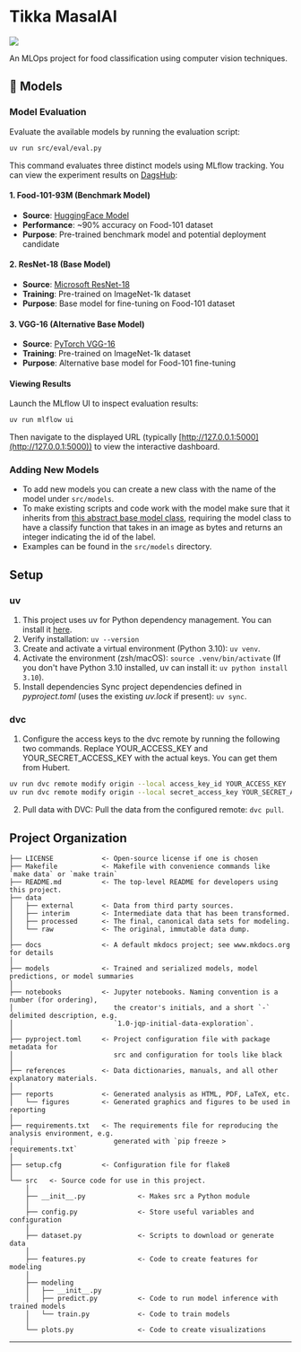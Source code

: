 # Tikka MasalAI

<a target="_blank" href="https://cookiecutter-data-science.drivendata.org/">
    <img src="https://img.shields.io/badge/CCDS-Project%20template-328F97?logo=cookiecutter" />
</a>

An MLOps project for food classification using computer vision techniques.

## 🤖 Models

### Model Evaluation

Evaluate the available models by running the evaluation script:

```bash
uv run src/eval/eval.py
```

This command evaluates three distinct models using MLflow tracking. You can view the experiment results on [DagsHub](https://dagshub.com/HubertWojcik10/TikkaMasalAI/experiments):

#### 1. **Food-101-93M** (Benchmark Model)
- **Source**: [HuggingFace Model](https://huggingface.co/prithivMLmods/Food-101-93M)
- **Performance**: ~90% accuracy on Food-101 dataset
- **Purpose**: Pre-trained benchmark model and potential deployment candidate

#### 2. **ResNet-18** (Base Model)
- **Source**: [Microsoft ResNet-18](https://huggingface.co/microsoft/resnet-18)
- **Training**: Pre-trained on ImageNet-1k dataset
- **Purpose**: Base model for fine-tuning on Food-101 dataset

#### 3. **VGG-16** (Alternative Base Model)
- **Source**: [PyTorch VGG-16](https://docs.pytorch.org/vision/main/models/generated/torchvision.models.vgg16.html)
- **Training**: Pre-trained on ImageNet-1k dataset
- **Purpose**: Alternative base model for Food-101 fine-tuning

#### Viewing Results

Launch the MLflow UI to inspect evaluation results:

```bash
uv run mlflow ui
```

Then navigate to the displayed URL (typically [http://127.0.0.1:5000](http://127.0.0.1:5000)) to view the interactive dashboard.

### Adding New Models
- To add new models you can create a new class with the name of the model under `src/models`.
- To make existing scripts and code work with the model make sure that it inherits from [this abstract base model class](src/models/food_classification_model.py), requiring the model class to have a classify function that takes in an image as bytes and returns an integer indicating the id of the label.
- Examples can be found in the `src/models` directory.

## Setup
### uv
1. This project uses uv for Python dependency management. You can install it [here](https://docs.astral.sh/uv/getting-started/installation/).
2. Verify installation: `uv --version`
3. Create and activate a virtual environment (Python 3.10): `uv venv`.
4. Activate the environment (zsh/macOS): `source .venv/bin/activate` (If you don't have Python 3.10 installed, uv can install it: `uv python install 3.10`).
5. Install dependencies
Sync project dependencies defined in *pyproject.toml* (uses the existing *uv.lock* if present): `uv sync`.

### dvc
1. Configure the access keys to the dvc remote by running the following two commands. Replace YOUR_ACCESS_KEY and YOUR_SECRET_ACCESS_KEY with the actual keys. You can get them from Hubert.
```bash
uv run dvc remote modify origin --local access_key_id YOUR_ACCESS_KEY
uv run dvc remote modify origin --local secret_access_key YOUR_SECRET_ACCESS_KEY
```
2. Pull data with DVC: Pull the data from the configured remote: `dvc pull`.

## Project Organization

```
├── LICENSE            <- Open-source license if one is chosen
├── Makefile           <- Makefile with convenience commands like `make data` or `make train`
├── README.md          <- The top-level README for developers using this project.
├── data
│   ├── external       <- Data from third party sources.
│   ├── interim        <- Intermediate data that has been transformed.
│   ├── processed      <- The final, canonical data sets for modeling.
│   └── raw            <- The original, immutable data dump.
│
├── docs               <- A default mkdocs project; see www.mkdocs.org for details
│
├── models             <- Trained and serialized models, model predictions, or model summaries
│
├── notebooks          <- Jupyter notebooks. Naming convention is a number (for ordering),
│                         the creator's initials, and a short `-` delimited description, e.g.
│                         `1.0-jqp-initial-data-exploration`.
│
├── pyproject.toml     <- Project configuration file with package metadata for 
│                         src and configuration for tools like black
│
├── references         <- Data dictionaries, manuals, and all other explanatory materials.
│
├── reports            <- Generated analysis as HTML, PDF, LaTeX, etc.
│   └── figures        <- Generated graphics and figures to be used in reporting
│
├── requirements.txt   <- The requirements file for reproducing the analysis environment, e.g.
│                         generated with `pip freeze > requirements.txt`
│
├── setup.cfg          <- Configuration file for flake8
│
└── src   <- Source code for use in this project.
    │
    ├── __init__.py             <- Makes src a Python module
    │
    ├── config.py               <- Store useful variables and configuration
    │
    ├── dataset.py              <- Scripts to download or generate data
    │
    ├── features.py             <- Code to create features for modeling
    │
    ├── modeling                
    │   ├── __init__.py 
    │   ├── predict.py          <- Code to run model inference with trained models          
    │   └── train.py            <- Code to train models
    │
    └── plots.py                <- Code to create visualizations
```

--------